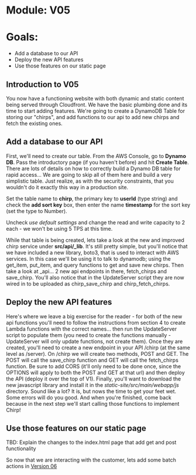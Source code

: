 # Module: V05
# Goals: 
* Add a database to our API
* Deploy the new API features
* Use those features on our static page

## Introduction to V05
You now have a functioning website with both dynamic and static content being served through Cloudfront.  We have the
basic plumbing done and its time to start adding features.  We're going to create a DynamoDB Table for storing our "chirps",
and add functions to our api to add new chirps and fetch the existing ones.

## Add a database to our API

First, we'll need to create our table.  From the AWS Console, go to **Dynamo DB**.  Pass the introductory page (if you haven't before)
and hit **Create Table**.  There are lots of details on how to correctly build a Dynamo DB table for rapid access... We are going to skip
all of them here and build a very simplistic table.  Just realize, as with the security constraints, that you wouldn't do it
exactly this way in a production site.

Set the table name to **chirp**, the primary key to **userId** (type string) and check the **add sort key** box, then
enter the name **timestamp** for the sort key (set the type to Number).

Uncheck *use default settings* and change the read and write capacity to 2 each - we won't be using 5 TPS at this time.

While that table is being created, lets take a look at the new and improved chirp service under **src/api/_lib**.  It's still
pretty simple, but you'll notice that we have included a new library, boto3, that is used to interact with AWS services.  In this
case we'll be using it to talk to dynamodb; using the get_item, put_item, and query functions to get and save new chirps.  Then
take a look at _api... 2 new api endpoints in there, fetch_chirps and save_chirp.  You'll also notice that in the UpdateServer
script they are now wired in to be uploaded as chirp_save_chirp and chirp_fetch_chirps.

## Deploy the new API features

Here's where we leave a big exercise for the reader - for both of the new api functions you'll need to follow the instructions from section
4 to create Lambda functions with the correct names... then run the UpdateServer script to populate them (you need to create the functions
manually - UpdateServer will only update functions, not create them).  Once they are created, you'll need to create a new endpoint in
your API /chirp (at the same level as /server).  On /chirp we will create two methods, POST and GET.  The POST will call the save_chirp
function and GET will call the fetch_chirps function.  Be sure to add CORS (it'll only need to be done once, since the OPTIONS will apply to
both the POST and GET at that url) and then deploy the API (deploy it over the top of V1).  Finally, you'll want to download the new 
javascript library and install it in the *static-site/src/main/webapp/js* directory.  Sound like a lot?  It is, but nows the time to 
get your feet wet.  Some errors will do you good. And when you're finished, come back because in the next step we'll start calling 
those functions to implement Chirp!

## Use those features on our static page

TBD: Explain the changes to the index.html page that add get and post functionality

So now that we are interacting with the customer, lets add some batch actions in <a href="../V06/README.md">Version 06</a>



